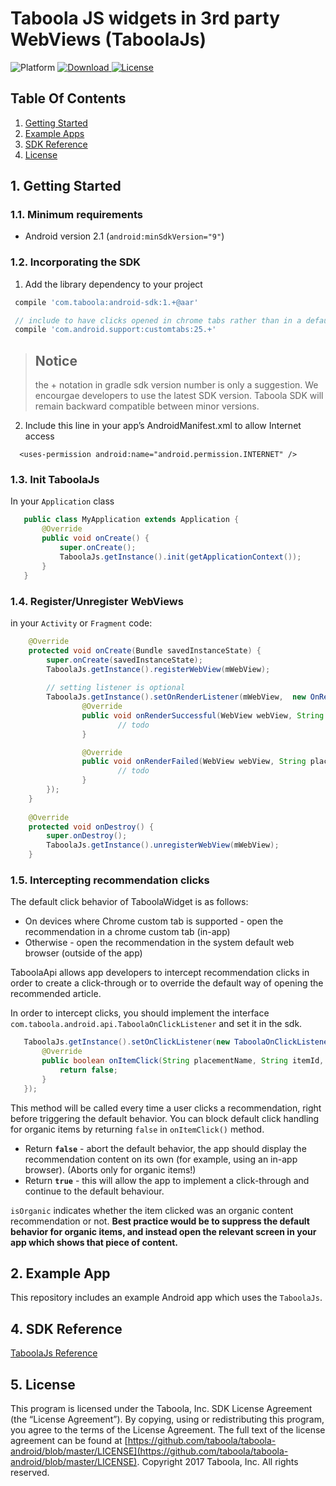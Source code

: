 # Taboola JS widgets in 3rd party WebViews (TaboolaJs)
![Platform](https://img.shields.io/badge/Platform-Android-green.svg)
[ ![Download](https://api.bintray.com/packages/taboola-com/taboola-android-sdk/android-sdk/images/download.svg) ](https://bintray.com/taboola-com/taboola-android-sdk/android-sdk/_latestVersion)
[![License](https://img.shields.io/badge/License%20-Taboola%20SDK%20License-blue.svg)](https://github.com/taboola/taboola-android/blob/master/LICENSE)

## Table Of Contents
1. [Getting Started](#1-getting-started)
2. [Example Apps](#2-example-apps)
3. [SDK Reference](#3-sdk-reference)
4. [License](#4-license)

## 1. Getting Started

### 1.1. Minimum requirements

* Android version 2.1  (```android:minSdkVersion="9"```)

### 1.2. Incorporating the SDK

1. Add the library dependency to your project
  
  ```groovy
   compile 'com.taboola:android-sdk:1.+@aar'

   // include to have clicks opened in chrome tabs rather than in a default browser (mandatory)
   compile 'com.android.support:customtabs:25.+'
 ```
> ## Notice
> the + notation in gradle sdk version number is only a suggestion. We encourgae developers to use the latest SDK version. Taboola SDK will remain backward compatible between minor versions.


2. Include this line in your app’s AndroidManifest.xml to allow Internet access
 ```
   <uses-permission android:name="android.permission.INTERNET" />
 ```

### 1.3. Init TaboolaJs

In your `Application` class

```java
   public class MyApplication extends Application {
       @Override
       public void onCreate() {
           super.onCreate();
           TaboolaJs.getInstance().init(getApplicationContext());
       }
   }
```
### 1.4. Register/Unregister WebViews

in your `Activity` or `Fragment` code:

```java
    @Override
    protected void onCreate(Bundle savedInstanceState) {
        super.onCreate(savedInstanceState);
        TaboolaJs.getInstance().registerWebView(mWebView);
        
        // setting listener is optional
        TaboolaJs.getInstance().setOnRenderListener(mWebView,  new OnRenderListener() {
                @Override
                public void onRenderSuccessful(WebView webView, String placementName) {
                        // todo
                }

                @Override
                public void onRenderFailed(WebView webView, String placementName, String errorMessage) {
                        // todo
                }
        });
    }
    
    @Override
    protected void onDestroy() {
        super.onDestroy();
        TaboolaJs.getInstance().unregisterWebView(mWebView);
    }
```

### 1.5. Intercepting recommendation clicks

The default click behavior of TaboolaWidget is as follows:

* On devices where Chrome custom tab is supported - open the recommendation in a chrome custom tab (in-app)
* Otherwise - open the recommendation in the system default web browser (outside of the app) 

TaboolaApi allows app developers to intercept recommendation clicks in order to create a click-through or to override the default way of opening the recommended article. 

In order to intercept clicks, you should implement the interface `com.taboola.android.api.TaboolaOnClickListener` and set it in the sdk.

```java
   TaboolaJs.getInstance().setOnClickListener(new TaboolaOnClickListener() {
       @Override
       public boolean onItemClick(String placementName, String itemId, String clickUrl, boolean isOrganic) {
           return false;
       }
   });

```

This method will be called every time a user clicks a recommendation, right before triggering the default behavior. You can block default click handling for organic items by returning `false` in `onItemClick()` method.

* Return **`false`** - abort the default behavior, the app should display the recommendation content on its own (for example, using an in-app browser). (Aborts only for organic items!)
* Return **`true`** - this will allow the app to implement a click-through and continue to the default behaviour.

`isOrganic` indicates whether the item clicked was an organic content recommendation or not.
**Best practice would be to suppress the default behavior for organic items, and instead open the relevant screen in your app which shows that piece of content.**

## 2. Example App
This repository includes an example Android app which uses the `TaboolaJs`.

## 4. SDK Reference
[TaboolaJs Reference](/TaboolaJsReference.md)

## 5. License
This program is licensed under the Taboola, Inc. SDK License Agreement (the “License Agreement”).  By copying, using or redistributing this program, you agree to the terms of the License Agreement.  The full text of the license agreement can be found at [https://github.com/taboola/taboola-android/blob/master/LICENSE](https://github.com/taboola/taboola-android/blob/master/LICENSE).
Copyright 2017 Taboola, Inc.  All rights reserved.
